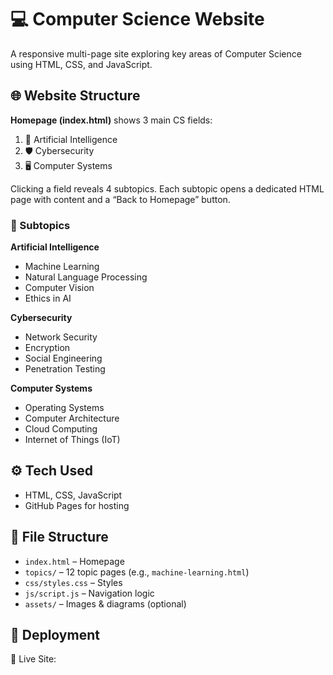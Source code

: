 # 💻 Computer Science Website

A responsive multi-page site exploring key areas of Computer Science using HTML, CSS, and JavaScript.

## 🌐 Website Structure

**Homepage (index.html)** shows 3 main CS fields:
1. 🧠 Artificial Intelligence  
2. 🛡️ Cybersecurity  
3. 🖥️ Computer Systems  

Clicking a field reveals 4 subtopics. Each subtopic opens a dedicated HTML page with content and a “Back to Homepage” button.

### 🔹 Subtopics

**Artificial Intelligence**
- Machine Learning  
- Natural Language Processing  
- Computer Vision  
- Ethics in AI  

**Cybersecurity**
- Network Security  
- Encryption  
- Social Engineering  
- Penetration Testing  

**Computer Systems**
- Operating Systems  
- Computer Architecture  
- Cloud Computing  
- Internet of Things (IoT)  

## ⚙️ Tech Used
- HTML, CSS, JavaScript  
- GitHub Pages for hosting  

## 📁 File Structure
- `index.html` – Homepage  
- `topics/` – 12 topic pages (e.g., `machine-learning.html`)  
- `css/styles.css` – Styles  
- `js/script.js` – Navigation logic  
- `assets/` – Images & diagrams (optional)  

## 🚀 Deployment

🔗 Live Site: 
